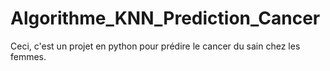 # Algorithme_KNN_Prediction_Cancer
Ceci, c'est un projet en python pour prédire le cancer du sain chez les femmes.
